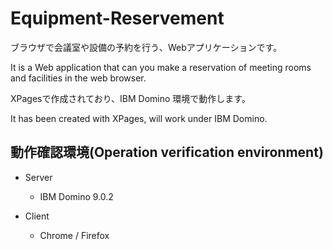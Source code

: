 # Equipment-Reservement

ブラウザで会議室や設備の予約を行う、Webアプリケーションです。

It is a Web application that can you make a reservation of meeting rooms and facilities in the web browser.

XPagesで作成されており、IBM Domino 環境で動作します。

It has been created with XPages, will work under IBM Domino.

## 動作確認環境(Operation verification environment)

* Server

  * IBM Domino 9.0.2

* Client

  * Chrome / Firefox
